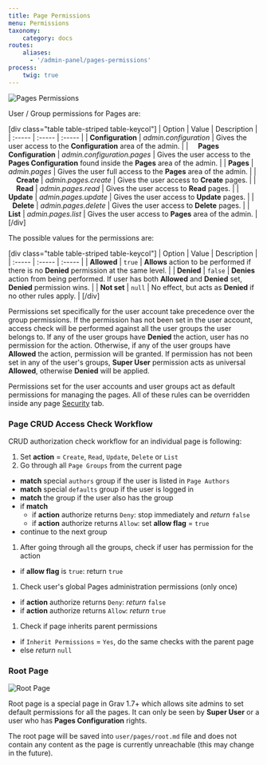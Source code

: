 ```yaml
---
title: Page Permissions
menu: Permissions
taxonomy:
    category: docs
routes:
    aliases:
      - '/admin-panel/pages-permissions'
process:
    twig: true
---
```


![Pages Permissions](page-permissions.png?width=2030&classes=shadow)

User / Group permissions for Pages are:

[div class="table table-striped table-keycol"]
| Option                                | Value                         | Description                                                       |
| :-----                                | :-----                        | :-----                                                            |
| **Configuration**                     | *admin.configuration*         | Gives the user access to the **Configuration** area of the admin. |
| &nbsp; &nbsp; **Pages Configuration** | *admin.configuration.pages*   | Gives the user access to the **Pages Configuration** found inside the **Pages** area of the admin.  |
| **Pages**                             | *admin.pages*                 | Gives the user full access to the **Pages** area of the admin.    |
| &nbsp; &nbsp; **Create**              | *admin.pages.create*          | Gives the user access to **Create** pages.                        |
| &nbsp; &nbsp; **Read**                | *admin.pages.read*            | Gives the user access to **Read** pages.                          |
| &nbsp; &nbsp; **Update**              | *admin.pages.update*          | Gives the user access to **Update** pages.                        |
| &nbsp; &nbsp; **Delete**              | *admin.pages.delete*          | Gives the user access to **Delete** pages.                        |
| &nbsp; &nbsp; **List**                | *admin.pages.list*            | Gives the user access to **Pages** area of the admin.             |
[/div]

The possible values for the permissions are:

[div class="table table-striped table-keycol"]
| Option                                | Value                         | Description                                                                               |
| :-----                                | :-----                        | :-----                                                                                    |
| **Allowed**                           | `true`                        | **Allows** action to be performed if there is no **Denied** permission at the same level. |
| **Denied**                            | `false`                       | **Denies** action from being performed. If user has both **Allowed** and **Denied** set, **Denied** permission wins. |
| **Not set**                           | `null`                        | No effect, but acts as **Denied** if no other rules apply.                                |
[/div]

Permissions set specifically for the user account take precedence over the group permissions. If the permission has not been set in the user account, access check will be performed against all the user groups the user belongs to. If any of the user groups have **Denied** the action, user has no permission for the action. Otherwise, if any of the user groups have **Allowed** the action, permission will be granted. If permission has not been set in any of the user's groups, **Super User** permission acts as universal **Allowed**, otherwise **Denied** will be applied.

Permissions set for the user accounts and user groups act as default permissions for managing the pages. All of these rules can be overridden inside any page [Security](/admin-panel/page/security) tab.

### Page CRUD Access Check Workflow

CRUD authorization check workflow for an individual page is following:

1. Set **action** = `Create`, `Read`, `Update`, `Delete` or `List`
1. Go through all `Page Groups` from the current page
  - **match** special `authors` group if the user is listed in `Page Authors`
  - **match** special `defaults` group if the user is logged in
  - **match** the group if the user also has the group
  - if **match**
     - if **action** authorize returns `Deny`: stop immediately and *return* `false`
     - if **action** authorize returns `Allow`: set **allow flag** = `true`
  - continue to the next group
1. After going through all the groups, check if user has permission for the action
  - if **allow flag** is `true`: return `true`
1. Check user's global Pages administration permissions (only once)
  - if **action** authorize returns `Deny`: *return* `false`
  - if **action** authorize returns `Allow`: *return* `true`
1. Check if page inherits parent permissions
  - if `Inherit Permissions` = `Yes`, do the same checks with the parent page
  - else *return* `null`

### Root Page

![Root Page](page-permissions.png?width=2030&classes=shadow)

Root page is a special page in Grav 1.7+ which allows site admins to set default permissions for all the pages. It can only be seen by **Super User** or a user who has **Pages Configuration** rights.

The root page will be saved into `user/pages/root.md` file and does not contain any content as the page is currently unreachable (this may change in the future).
